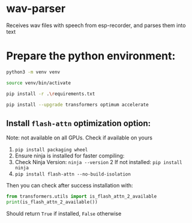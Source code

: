 # wav-parser
Receives wav files with speech from esp-recorder, and parses them into text

# Prepare the python environment:
```.sh
python3 -m venv venv
```
```.sh
source venv/bin/activate
```
```.sh
pip install -r .\requirements.txt
```
```.sh
pip install --upgrade transformers optimum accelerate
```

## Install `flash-attn` optimization option:
Note: not available on all GPUs. Check if available on yours

1. `pip install packaging wheel`
2. Ensure ninja is installed for faster compiling:
  1. Check Ninja Version: `ninja --version`
  2 If not installed: `pip install ninja`
3. `pip install flash-attn --no-build-isolation`

Then you can check after success installation with:
```.py
from transformers.utils import is_flash_attn_2_available
print(is_flash_attn_2_available())
````
Should return `True` if installed, `False` otherwise
